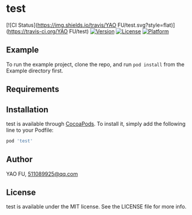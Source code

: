 # test

[![CI Status](https://img.shields.io/travis/YAO FU/test.svg?style=flat)](https://travis-ci.org/YAO FU/test)
[![Version](https://img.shields.io/cocoapods/v/test.svg?style=flat)](https://cocoapods.org/pods/test)
[![License](https://img.shields.io/cocoapods/l/test.svg?style=flat)](https://cocoapods.org/pods/test)
[![Platform](https://img.shields.io/cocoapods/p/test.svg?style=flat)](https://cocoapods.org/pods/test)

## Example

To run the example project, clone the repo, and run `pod install` from the Example directory first.

## Requirements

## Installation

test is available through [CocoaPods](https://cocoapods.org). To install
it, simply add the following line to your Podfile:

```ruby
pod 'test'
```

## Author

YAO FU, 511089925@qq.com

## License

test is available under the MIT license. See the LICENSE file for more info.
